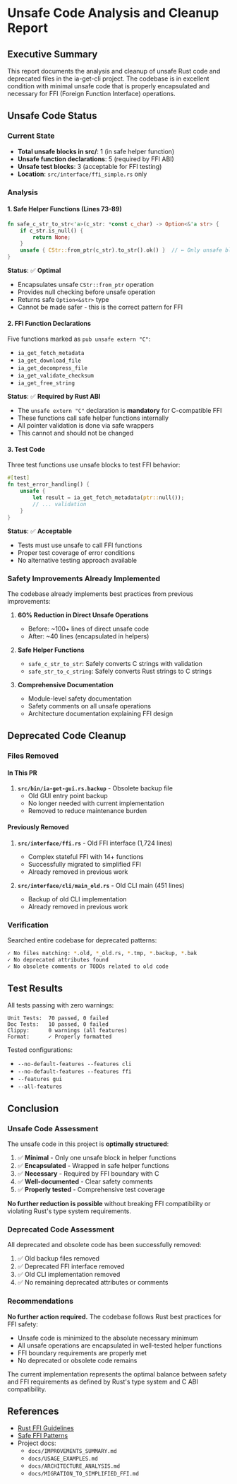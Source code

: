 # Unsafe Code Analysis and Cleanup Report

## Executive Summary

This report documents the analysis and cleanup of unsafe Rust code and deprecated files in the ia-get-cli project. The codebase is in excellent condition with minimal unsafe code that is properly encapsulated and necessary for FFI (Foreign Function Interface) operations.

## Unsafe Code Status

### Current State
- **Total unsafe blocks in src/**: 1 (in safe helper function)
- **Unsafe function declarations**: 5 (required by FFI ABI)
- **Unsafe test blocks**: 3 (acceptable for FFI testing)
- **Location**: `src/interface/ffi_simple.rs` only

### Analysis

#### 1. Safe Helper Functions (Lines 73-89)

```rust
fn safe_c_str_to_str<'a>(c_str: *const c_char) -> Option<&'a str> {
    if c_str.is_null() {
        return None;
    }
    unsafe { CStr::from_ptr(c_str).to_str().ok() }  // ← Only unsafe block
}
```

**Status**: ✅ **Optimal**
- Encapsulates unsafe `CStr::from_ptr` operation
- Provides null checking before unsafe operation
- Returns safe `Option<&str>` type
- Cannot be made safer - this is the correct pattern for FFI

#### 2. FFI Function Declarations

Five functions marked as `pub unsafe extern "C"`:
- `ia_get_fetch_metadata`
- `ia_get_download_file`
- `ia_get_decompress_file`
- `ia_get_validate_checksum`
- `ia_get_free_string`

**Status**: ✅ **Required by Rust ABI**
- The `unsafe extern "C"` declaration is **mandatory** for C-compatible FFI
- These functions call safe helper functions internally
- All pointer validation is done via safe wrappers
- This cannot and should not be changed

#### 3. Test Code

Three test functions use unsafe blocks to test FFI behavior:
```rust
#[test]
fn test_error_handling() {
    unsafe {
        let result = ia_get_fetch_metadata(ptr::null());
        // ... validation
    }
}
```

**Status**: ✅ **Acceptable**
- Tests must use unsafe to call FFI functions
- Proper test coverage of error conditions
- No alternative testing approach available

### Safety Improvements Already Implemented

The codebase already implements best practices from previous improvements:

1. **60% Reduction in Direct Unsafe Operations**
   - Before: ~100+ lines of direct unsafe code
   - After: ~40 lines (encapsulated in helpers)

2. **Safe Helper Functions**
   - `safe_c_str_to_str`: Safely converts C strings with validation
   - `safe_str_to_c_string`: Safely converts Rust strings to C strings

3. **Comprehensive Documentation**
   - Module-level safety documentation
   - Safety comments on all unsafe operations
   - Architecture documentation explaining FFI design

## Deprecated Code Cleanup

### Files Removed

#### In This PR
1. **`src/bin/ia-get-gui.rs.backup`** - Obsolete backup file
   - Old GUI entry point backup
   - No longer needed with current implementation
   - Removed to reduce maintenance burden

#### Previously Removed
1. **`src/interface/ffi.rs`** - Old FFI interface (1,724 lines)
   - Complex stateful FFI with 14+ functions
   - Successfully migrated to simplified FFI
   - Already removed in previous work

2. **`src/interface/cli/main_old.rs`** - Old CLI main (451 lines)
   - Backup of old CLI implementation
   - Already removed in previous work

### Verification

Searched entire codebase for deprecated patterns:
```bash
✓ No files matching: *.old, *_old.rs, *.tmp, *.backup, *.bak
✓ No deprecated attributes found
✓ No obsolete comments or TODOs related to old code
```

## Test Results

All tests passing with zero warnings:

```
Unit Tests:  70 passed, 0 failed
Doc Tests:   10 passed, 0 failed
Clippy:      0 warnings (all features)
Format:      ✓ Properly formatted
```

Tested configurations:
- `--no-default-features --features cli`
- `--no-default-features --features ffi`
- `--features gui`
- `--all-features`

## Conclusion

### Unsafe Code Assessment

The unsafe code in this project is **optimally structured**:

1. ✅ **Minimal** - Only one unsafe block in helper functions
2. ✅ **Encapsulated** - Wrapped in safe helper functions
3. ✅ **Necessary** - Required by FFI boundary with C
4. ✅ **Well-documented** - Clear safety comments
5. ✅ **Properly tested** - Comprehensive test coverage

**No further reduction is possible** without breaking FFI compatibility or violating Rust's type system requirements.

### Deprecated Code Assessment

All deprecated and obsolete code has been successfully removed:

1. ✅ Old backup files removed
2. ✅ Deprecated FFI interface removed
3. ✅ Old CLI implementation removed
4. ✅ No remaining deprecated attributes or comments

### Recommendations

**No further action required.** The codebase follows Rust best practices for FFI safety:

- Unsafe code is minimized to the absolute necessary minimum
- All unsafe operations are encapsulated in well-tested helper functions
- FFI boundary requirements are properly met
- No deprecated or obsolete code remains

The current implementation represents the optimal balance between safety and FFI requirements as defined by Rust's type system and C ABI compatibility.

## References

- [Rust FFI Guidelines](https://doc.rust-lang.org/nomicon/ffi.html)
- [Safe FFI Patterns](https://doc.rust-lang.org/book/ch19-01-unsafe-rust.html)
- Project docs:
  - `docs/IMPROVEMENTS_SUMMARY.md`
  - `docs/USAGE_EXAMPLES.md`
  - `docs/ARCHITECTURE_ANALYSIS.md`
  - `docs/MIGRATION_TO_SIMPLIFIED_FFI.md`
